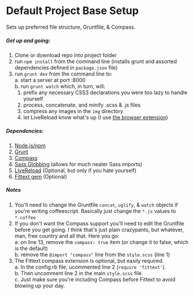 Default Project Base Setup
=====

Sets up preferred file structure, Gruntfile, & Compass.

##### Get up and going:

1. Clone or download repo into project folder
2. run `npm install` from the command line (installs grunt and assorted dependencies defined in `package.json` file)
3. run `grunt dev` from the command line to:  
  a. start a server at port :8000  
  b. run `grunt watch` which, in turn, will:  
    1. prefix any necessary CSS3 declarations you were too lazy to handle yourself  
    2. process, concatenate, and minify .scss & .js files  
    3. compress any images in the `img` directory  
    4. let LiveReload know what's up (I use [the browser extension](http://feedback.livereload.com/knowledgebase/articles/86242-how-do-i-install-and-use-the-browser-extensions-))  

##### Dependencies:

1. [Node.js/npm](http://nodejs.org/)  
2. [Grunt](http://gruntjs.com/)  
3. [Compass](http://compass-style.org/)  
4. [Sass Globbing](https://github.com/chriseppstein/sass-globbing) (allows for *much* neater Sass imports)  
5. [LiveReload](http://livereload.com/) (Optional, but only if you hate yourself)  
6. [Fittext gem](https://github.com/bookcasey/fittext) (Optional)  

##### Notes
1. You'll need to change the Gruntfile `concat`, `uglify`, & `watch` objects if you're writing coffeescript. Basically just change the `*.js` values to `*.coffee`  
2. If you don't want the Compass support you'll need to edit the Gruntfile before you get going. I think that's just plain crazypants, but whatever, man, free country and all that. Here you go:  
  a. on line 13, remove the `compass: true` item (or change it to false, which is the default)  
  b. remove the `@import "compass"` line from the `style.scss` (line 1)  
3. The Fittext compass extension is optional, but easily required.   
  a. In the config.rb file, ucommented line 2 (`require 'fittext'`).  
  b. Then uncomment line 2 in the main `style.scss` file.  
  c. Just make sure you're including Compass before Fittext to avoid blowing up your day.  